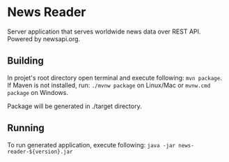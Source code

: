 # News Reader

Server application that serves worldwide news data over REST API. Powered by newsapi.org.

## Building

In projet's root directory open terminal and execute following: `mvn package`.
If Maven is not installed, run: `./mvnw package` on Linux/Mac or `mvnw.cmd package` on Windows.

Package will be generated in ./target directory.

## Running

To run generated application, execute following: `java -jar news-reader-${version}.jar`